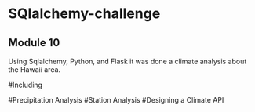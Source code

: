 # SQlalchemy-challenge

## Module 10

Using Sqlalchemy, Python, and Flask it was done a climate analysis about the Hawaii area.

#Including 

#Precipitation Analysis
#Station Analysis
#Designing a Climate API

